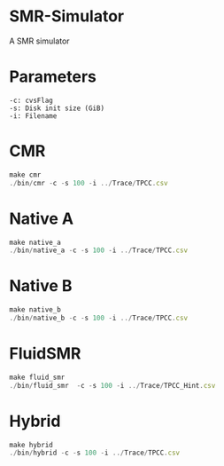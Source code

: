 # SMR-Simulator
A SMR simulator

# Parameters
```
-c: cvsFlag
-s: Disk init size (GiB)
-i: Filename
```

# CMR
``` js
make cmr
./bin/cmr -c -s 100 -i ../Trace/TPCC.csv
```

# Native A
``` js
make native_a
./bin/native_a -c -s 100 -i ../Trace/TPCC.csv
```

# Native B
``` js
make native_b
./bin/native_b -c -s 100 -i ../Trace/TPCC.csv
```

# FluidSMR
``` js
make fluid_smr
./bin/fluid_smr  -c -s 100 -i ../Trace/TPCC_Hint.csv
```

# Hybrid
``` js
make hybrid
./bin/hybrid -c -s 100 -i ../Trace/TPCC.csv
```